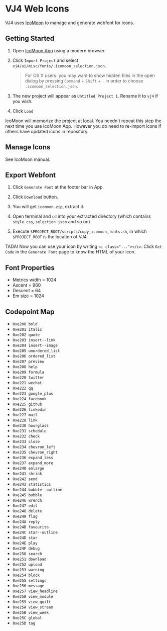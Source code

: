 # VJ4 Web Icons

VJ4 uses [IcoMoon](https://icomoon.io) to manage and generate webfont for icons.

## Getting Started

1. Open [IcoMoon App](https://icomoon.io/app/#/projects) using a modern browser.

2. Click `Import Project` and select `vj4/ui/misc/fonts/.icomoon_selection.json`.

   > For OS X users: you may want to show hidden files in the open dialog by pressing `Command` + `Shift` + `.` in order to choose `.icomoon_selection.json`.

3. The new project will appear as `Untitled Project 1`. Rename it to `vj4` if you wish.

4. Click `Load`

IcoMoon will memorize the project at local. You needn't repeat this step the next time you use IcoMoon App. However you do need to re-import icons if others have updated icons in repository.

## Manage Icons

See IcoMoon manual.

## Export Webfont

1. Click `Generate Font` at the footer bar in App.

2. Click `Download` button.

3. You will get `icomoon.zip`, extract it.

4. Open terminal and `cd` into your extracted directory (which contains `style.css`, `selection.json` and so on)

5. Execute `$PROJECT_ROOT/scripts/copy_icomoon_fonts.sh`, in which `$PROJECT_ROOT` is the location of VJ4.

TADA! Now you can use your icon by writing `<i class="..."></i>`. Click `Get Code` in the `Generate Font` page to know the HTML of your icon.

## Font Properties

- Metrics width = 1024
- Ascent = 960
- Descent = 64
- Em size = 1024

## Codepoint Map

- `0xe200 bold`
- `0xe201 italic`
- `0xe202 quote`
- `0xe203 insert--link`
- `0xe204 insert--image`
- `0xe205 unordered_list`
- `0xe206 ordered_list`
- `0xe207 preview`
- `0xe208 help`
- `0xe209 formula`
- `0xe220 twitter`
- `0xe221 wechat`
- `0xe222 qq`
- `0xe223 google_plus`
- `0xe224 facebook`
- `0xe225 github`
- `0xe226 linkedin`
- `0xe227 mail`
- `0xe228 link`
- `0xe230 hourglass`
- `0xe231 schedule`
- `0xe232 check`
- `0xe233 close`
- `0xe234 chevron_left`
- `0xe235 chevron_right`
- `0xe236 expand_less`
- `0xe237 expand_more`
- `0xe240 enlarge`
- `0xe241 shrink`
- `0xe242 send`
- `0xe243 statistics`
- `0xe244 bubble--outline`
- `0xe245 bubble`
- `0xe246 wrench`
- `0xe247 edit`
- `0xe248 delete`
- `0xe249 flag`
- `0xe24A reply`
- `0xe24B favourite`
- `0xe24C star--outline`
- `0xe24D star`
- `0xe24E play`
- `0xe24F debug`
- `0xe250 search`
- `0xe251 download`
- `0xe252 upload`
- `0xe253 warning`
- `0xe254 block`
- `0xe255 settings`
- `0xe256 message`
- `0xe257 view_headline`
- `0xe258 view_module`
- `0xe259 view_quilt`
- `0xe25A view_stream`
- `0xe25B view_week`
- `0xe25C global`
- `0xe25D tag`
